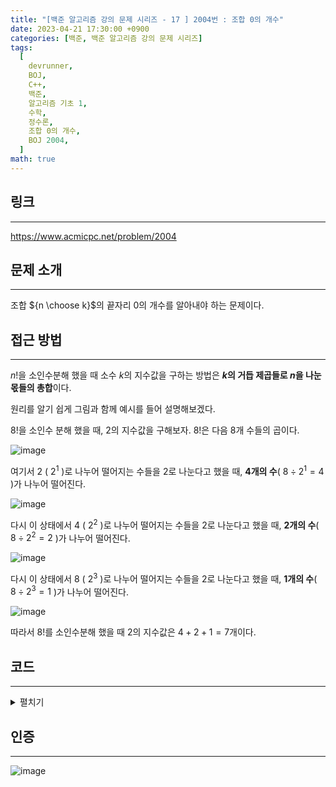 ```yaml
---
title: "[백준 알고리즘 강의 문제 시리즈 - 17 ] 2004번 : 조합 0의 개수"
date: 2023-04-21 17:30:00 +0900
categories: [백준, 백준 알고리즘 강의 문제 시리즈]
tags:
  [
    devrunner,
    BOJ,
    C++,
    백준,
    알고리즘 기초 1,
    수학,
    정수론,
    조합 0의 개수,
    BOJ 2004,
  ]
math: true
---
```


## **링크**

---

<https://www.acmicpc.net/problem/2004>

## **문제 소개**

---

조합 ${n \choose k}$의 끝자리 0의 개수를 알아내야 하는 문제이다.

## **접근 방법**

---

$n!$을 소인수분해 했을 때 소수 $k$의 지수값을 구하는 방법은 **$k$의 거듭 제곱들로 $n$을 나눈 몫들의 총합**이다.

원리를 알기 쉽게 그림과 함께 예시를 들어 설명해보겠다.

$8!$을 소인수 분해 했을 때, 2의 지수값을 구해보자.
$8!$은 다음 8개 수들의 곱이다.

![image](https://user-images.githubusercontent.com/87963766/233758550-d58233bd-f8a9-45b6-a3b0-3d6719d01674.png)

여기서 $2$ ( $2^1$ )로 나누어 떨어지는 수들을 $2$로 나눈다고 했을 때, **$4$개의 수**( $8 \div 2^1 = 4$ )가 나누어 떨어진다.

![image](https://user-images.githubusercontent.com/87963766/233758631-899be03b-8598-4c41-9f09-3952691332f4.png)

다시 이 상태에서 $4$ ( $2^2$ )로 나누어 떨어지는 수들을 $2$로 나눈다고 했을 때, **$2$개의 수**( $8 \div 2^2 = 2$ )가 나누어 떨어진다.

![image](https://user-images.githubusercontent.com/87963766/233758641-4568fa47-3a05-48c5-a6d6-46a7485a5297.png)

다시 이 상태에서 $8$ ( $2^3$ )로 나누어 떨어지는 수들을 $2$로 나눈다고 했을 때, **$1$개의 수**( $8 \div 2^3 = 1$ )가 나누어 떨어진다.

![image](https://user-images.githubusercontent.com/87963766/233758654-af80f32f-42bc-48ee-b280-481df102cfff.png)

따라서 $8!$를 소인수분해 했을 때 $2$의 지수값은 $4 + 2 + 1 = 7$개이다.

## **코드**

---

<details>
<summary>펼치기</summary>
<div markdown="1">

```cpp
#include <bits/stdc++.h>
using namespace std;

long n, m;

long count_2 = 0; // 2 개수
long count_5 = 0; // 5 개수

// 2,5의 개수 계산하는 함수
void slicer(long num, int mode) {
  for (long i = 2; i <= num; i *= 2) {
    count_2 += mode * num / i;
  }

  for (long i = 5; i <= num; i *= 5) {
    count_5 += mode * num / i;
  }
}

void solve() {
  slicer(n, 1);
  slicer(m, -1);
  slicer(n - m, -1);

  long ans = min(count_2, count_5);
  if (ans <= 0) {
    cout << 0;
  } else {
    cout << ans;
  }
}

int main() {
  ios_base::sync_with_stdio(false);
  cin.tie(NULL);
  cout.tie(NULL);

  cin >> n >> m;
  solve();

  return 0;
}
```

</div>
</details>

## **인증**

---

![image](https://user-images.githubusercontent.com/87963766/233580165-3848a7a8-6e82-4e9d-a173-96abdf1555a1.png)
